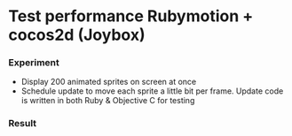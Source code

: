 Test performance Rubymotion + cocos2d (Joybox)
=======================

### Experiment

- Display 200 animated sprites on screen at once
- Schedule update to move each sprite a little bit per frame. Update code is written in both Ruby & Objective C for testing

### Result



